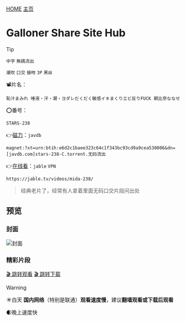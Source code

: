   <div class="nav-grid-l">
    <a href="#/" class="nav-btn">HOME</a>
    <a href="#page/" class="nav-btn">主页</a>
  </div>


# Galloner Share Site Hub

> [!TIP]
>
> `中字`  `無碼流出`
>
> `潮吹`  `口交`  `接吻`  `3P`  `黑丝`
>
> 📽️片名：
>
> ```
> 恥汁まみれ 唾液・汗・潮・ヨダレだくだく敏感イキまくりエビ反りFUCK 朝比奈ななせ
> ```
>
> ⭕番号：
>
> ```
> STARS-238
> ```
>
> 👉[磁力](magnet:?xt=urn:btih:0b0657f1bae37f7107ec97537707e0f4fcc32226&dn=[javdb.com]MIDA-238-C.torrent)：`javdb`
>
> ```
> magnet:?xt=urn:btih:e6d2c1baee323c64c1f343bc93cd9a9cea530006&dn=[javdb.com]stars-238-C.torrent.无码流出
> ```
>
> 👉[在线看](https://jable.tv/videos/mida-238/)：`jable`  `VPN`
>
> ```
> https://jable.tv/videos/mida-238/
> ```

> 经典老片了，经常有人拿着里面无码口交片段问出处

## 预览

### 封面

![封面](https://i.duangjj.eu.org/file/cover/1753599523306_6vwrQ.jpg)

### 精彩片段

  <div class="nav-grid-l">
    <a href="https://krkr.serv00.net/videoplayer/?txtFileUrl=STARS-238.txt" target="_blank" class="nav-btn">🎬 跳转观看</a>
    <a href="https://i.duangjj.eu.org/file/mp4/1753599629965_WeChat_20250727145548.mp4" download="STARS-238精彩片段.mp4" target="_blank" class="nav-btn">🎬 跳转下载</a>
  </div>


> [!WARNING]
>
> ☀️白天 **国内网络**（特别是联通）**观看速度慢**，建议**翻墙观看或下载后观看**
>
> 🌒晚上速度快

